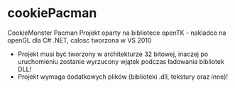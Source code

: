 cookiePacman
============

CookieMonster Pacman
Projekt oparty na bibliotece openTK - nakladce na openGL dla C# .NET, calosc tworzona w VS 2010

* Projekt musi być tworzony w architekturze 32 bitowej, inaczej po uruchomieniu zostanie wyrzucony wjątek podczas ładowania bibliotek DLL!
* Projekt wymaga dodatkowych plików (biblioteki .dll, tekstury oraz inne)!
